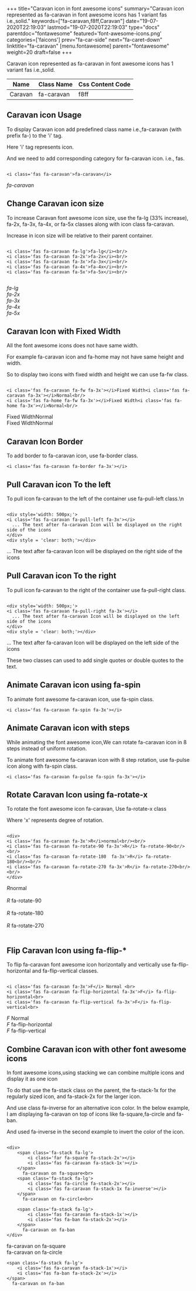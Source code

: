 +++
title="Caravan icon in font awesome icons"
summary="Caravan icon represented as fa-caravan in font awesome icons has 1 variant fas i.e.,solid."
keywords=["fa-caravan,f8ff,Caravan"]
date="19-07-2020T22:19:03"
lastmod="19-07-2020T22:19:03"
type="docs"
parentdoc="fontawesome"
featured='font-awesome-icons.png'
categories=['faicons']
prev="fa-car-side"
next="fa-caret-down"
linktitle="fa-caravan"
[menu.fontawesome]
parent="fontawesome"
weight=20
draft=false
+++


Caravan icon represented as fa-caravan in font awesome icons has 1 variant fas i.e.,solid.

<div class='table-responsive'><table class='table'><thead><tr><th>Name</th><th>Class Name</th><th>Css Content Code</th></tr></thead><tbody><tr><td>Caravan</td><td>fa-caravan</td><td>f8ff</td></tr></tbody></table></div>



## Caravan icon Usage

To display Caravan icon add predefined class name i.e.,fa-caravan (with prefix fa-) to the 'i' tag.

Here 'i' tag represents icon.

And we need to add corresponding category for fa-caravan icon. i.e., fas.


```

<i class='fas fa-caravan'>fa-caravan</i>
```

<i class='fas fa-caravan'>fa-caravan</i>




## Change Caravan icon size
To increase Caravan font awesome icon size, use the fa-lg (33% increase), fa-2x, fa-3x, fa-4x, or fa-5x classes along with icon class fa-caravan.

Increase in icon size will be relative to their parent container. 

```

<i class='fas fa-caravan fa-lg'>fa-lg</i><br/>
<i class='fas fa-caravan fa-2x'>fa-2x</i><br/>
<i class='fas fa-caravan fa-3x'>fa-3x</i><br/>
<i class='fas fa-caravan fa-4x'>fa-4x</i><br/>
<i class='fas fa-caravan fa-5x'>fa-5x</i><br/>
            
```

<i class='fas fa-caravan fa-lg'>fa-lg</i><br/>
<i class='fas fa-caravan fa-2x'>fa-2x</i><br/>
<i class='fas fa-caravan fa-3x'>fa-3x</i><br/>
<i class='fas fa-caravan fa-4x'>fa-4x</i><br/>
<i class='fas fa-caravan fa-5x'>fa-5x</i><br/>
            



## Caravan Icon with Fixed Width 

All the font awesome icons does not have same width.

For example fa-caravan icon and fa-home may not have same height and width.

So to display two icons with fixed width and height we can use fa-fw class.


```

<i class='fas fa-caravan fa-fw fa-3x'></i>Fixed Width<i class='fas fa-caravan fa-3x'></i>Normal<br/>
<i class='fas fa-home fa-fw fa-3x'></i>Fixed Width<i class='fas fa-home fa-3x'></i>Normal<br/>
```

<i class='fas fa-caravan fa-fw fa-3x'></i>Fixed Width<i class='fas fa-caravan fa-3x'></i>Normal<br/>
<i class='fas fa-home fa-fw fa-3x'></i>Fixed Width<i class='fas fa-home fa-3x'></i>Normal<br/>



## Caravan Icon Border 

To add border to fa-caravan icon, use fa-border class.


```
<i class='fas fa-caravan fa-border fa-3x'></i>

```
<i class='fas fa-caravan fa-border fa-3x'></i>





## Pull Caravan icon To the left

To pull icon fa-caravan to the left of the container use fa-pull-left class.\n

```

<div style='width: 500px;'>
<i class='fas fa-caravan fa-pull-left fa-3x'></i>
  ... The text after fa-caravan Icon will be displayed on the right side of the icons
</div>
<div style = 'clear: both;'></div>
```

<div style='width: 500px;'>
<i class='fas fa-caravan fa-pull-left fa-3x'></i>
  ... The text after fa-caravan Icon will be displayed on the right side of the icons
</div>
<div style = 'clear: both;'></div>




## Pull Caravan icon To the right
To pull icon fa-caravan to the right of the container use fa-pull-right class.

```

<div style='width: 500px;'>
<i class='fas fa-caravan fa-pull-right fa-3x'></i>
  ... The text after fa-caravan Icon will be displayed on the left side of the icons
</div>
<div style = 'clear: both;'></div>
```

<div style='width: 500px;'>
<i class='fas fa-caravan fa-pull-right fa-3x'></i>
  ... The text after fa-caravan Icon will be displayed on the left side of the icons
</div>
<div style = 'clear: both;'></div>

These two classes can used to add single quotes or double quotes to the text.


## Animate Caravan icon using fa-spin
To animate font awesome fa-caravan icon, use fa-spin class.

```
<i class='fas fa-caravan fa-spin fa-3x'></i>
```
<i class='fas fa-caravan fa-spin fa-3x'></i>




## Animate Caravan icon with steps
While animating the font awesome icon,We can rotate fa-caravan icon in 8 steps instead of uniform rotation.

To animate font awesome fa-caravan icon with 8 step rotation, use fa-pulse icon along with fa-spin class.


```
<i class='fas fa-caravan fa-pulse fa-spin fa-3x'></i>

```
<i class='fas fa-caravan fa-pulse fa-spin fa-3x'></i>





## Rotate Caravan Icon using fa-rotate-x
To rotate the font awesome icon fa-caravan, Use fa-rotate-x class

Where 'x' represents degree of rotation.


```

<div>
<i class='fas fa-caravan fa-3x'>R</i>normal<br/><br/>
<i class='fas fa-caravan fa-rotate-90 fa-3x'>R</i> fa-rotate-90<br/><br/> 
<i class='fas fa-caravan fa-rotate-180  fa-3x'>R</i> fa-rotate-180<br/><br/> 
<i class='fas fa-caravan fa-rotate-270 fa-3x'>R</i> fa-rotate-270<br/><br/>
</div>
```

<div>
<i class='fas fa-caravan fa-3x'>R</i>normal<br/><br/>
<i class='fas fa-caravan fa-rotate-90 fa-3x'>R</i> fa-rotate-90<br/><br/> 
<i class='fas fa-caravan fa-rotate-180  fa-3x'>R</i> fa-rotate-180<br/><br/> 
<i class='fas fa-caravan fa-rotate-270 fa-3x'>R</i> fa-rotate-270<br/><br/>
</div>




## Flip Caravan Icon using fa-flip-*
To flip fa-caravan font awesome icon horizontally and vertically use fa-flip-horizontal and fa-flip-vertical classes. 

```

<i class='fas fa-caravan fa-3x'>F</i> Normal <br>
<i class='fas fa-caravan fa-flip-horizontal fa-3x'>F</i> fa-flip-horizontal<br>
<i class='fas fa-caravan fa-flip-vertical fa-3x'>F</i> fa-flip-vertical<br>
```

<i class='fas fa-caravan fa-3x'>F</i> Normal <br>
<i class='fas fa-caravan fa-flip-horizontal fa-3x'>F</i> fa-flip-horizontal<br>
<i class='fas fa-caravan fa-flip-vertical fa-3x'>F</i> fa-flip-vertical<br>




## Combine Caravan icon with other font awesome icons
In font awesome icons,using stacking we can combine multiple icons and display it as one icon 

To do that use the fa-stack class on the parent, the fa-stack-1x for the regularly sized icon, and fa-stack-2x for the larger icon.

And use class fa-inverse for an alternative icon color. 
In the below example, I am displaying fa-caravan on top of icons like fa-square,fa-circle and fa-ban.

And used fa-inverse in the second example to invert the color of the icon.

```

<div>
    <span class='fa-stack fa-lg'>
        <i class='far fa-square fa-stack-2x'></i>
        <i class='fas fa-caravan fa-stack-1x'></i>
    </span>
      fa-caravan on fa-square<br>
    <span class='fa-stack fa-lg'>
        <i class='fas fa-circle fa-stack-2x'></i>
        <i class='fas fa-caravan fa-stack-1x fa-inverse'></i>
    </span>
      fa-caravan on fa-circle<br>

    <span class='fa-stack fa-lg'>
        <i class='fas fa-caravan fa-stack-1x'></i>
        <i class='fas fa-ban fa-stack-2x'></i>
    </span>
      fa-caravan on fa-ban
</div>
```

<div>
    <span class='fa-stack fa-lg'>
        <i class='far fa-square fa-stack-2x'></i>
        <i class='fas fa-caravan fa-stack-1x'></i>
    </span>
      fa-caravan on fa-square<br>
    <span class='fa-stack fa-lg'>
        <i class='fas fa-circle fa-stack-2x'></i>
        <i class='fas fa-caravan fa-stack-1x fa-inverse'></i>
    </span>
      fa-caravan on fa-circle<br>

    <span class='fa-stack fa-lg'>
        <i class='fas fa-caravan fa-stack-1x'></i>
        <i class='fas fa-ban fa-stack-2x'></i>
    </span>
      fa-caravan on fa-ban
</div>






